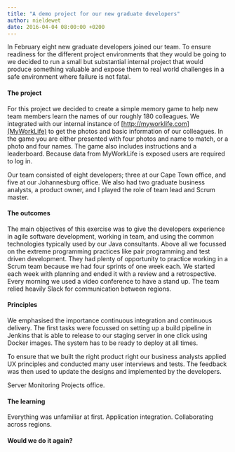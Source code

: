 ```yaml
---
title: "A demo project for our new graduate developers"
author: nieldewet
date: 2016-04-04 08:00:00 +0200
---
```


In February eight new graduate developers joined our team. To ensure readiness
for the different project environments that they would be going to we decided
to run a small but substantial internal project that would produce something
valuable and expose them to real world challenges in a safe environment where
failure is not fatal. <!--more-->

#### The project

For this project we decided to create a simple memory game to help new team
members learn the names of our roughly 180 colleagues. We integrated with our
internal instance of [http://myworklife.com](MyWorkLife) to get the photos and
basic information of our colleagues. In the game you are either presented with
four photos and name to match, or a photo and four names. The game also
includes instructions and a leaderboard. Because data from MyWorkLife is
exposed users are required to log in.

Our team consisted of eight developers; three at our Cape Town office, and five
at our Johannesburg office. We also had two graduate business analysts, a
product owner, and I played the role of team lead and Scrum master.

#### The outcomes

The main objectives of this exercise was to give the developers experience in
agile software development, working in team, and using the common technologies
typically used by our Java consultants. Above all we focussed on the extreme
programming practices like pair programming and test driven development. They
had plenty of opportunity to practice working in a Scrum team because we had
four sprints of one week each. We started each week with planning and ended it
with a review and a retrospective. Every morning we used a video conference to
have a stand up. The team relied heavily Slack for communication between
regions.

#### Principles

We emphasised the importance continuous integration and continuous delivery.
The first tasks were focussed on setting up a build pipeline in Jenkins that
is able to release to our staging server in one click using Docker images. The
system has to be ready to deploy at all times.

To ensure that we built the right product right our business analysts applied
UX principles and conducted many user interviews and tests. The feedback was
then used to update the designs and implemented by the developers.

Server Monitoring
Projects office.

#### The learning
Everything was unfamiliar at first.
Application integration.
Collaborating across regions.
#### Would we do it again?


